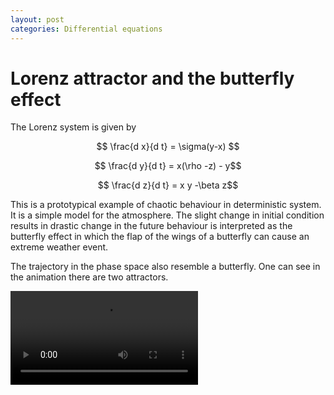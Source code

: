 ```yaml
---
layout: post
categories: Differential equations
---
```

# Lorenz attractor and the butterfly effect

The Lorenz system is given by

$$ \frac{d x}{d t} = \sigma(y-x) $$

$$ \frac{d y}{d t} = x(\rho -z) - y$$

$$ \frac{d z}{d t} = x y -\beta z$$

This is a prototypical example of chaotic behaviour in deterministic system. It is a simple model for the atmosphere. The slight change in initial condition results in drastic change in the future behaviour is interpreted as the butterfly effect in which the flap of the wings of a butterfly can cause an extreme weather event. 

The trajectory in the phase space also resemble a butterfly. One can see in the animation there are two attractors.

![Lorenz attractor](https://solomon-lam.github.io/assets/lorenz_attractor_sensitvity.mp4)
